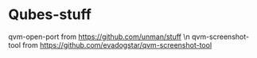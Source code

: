 # Qubes-stuff

qvm-open-port from https://github.com/unman/stuff \n
qvm-screenshot-tool from https://github.com/evadogstar/qvm-screenshot-tool
